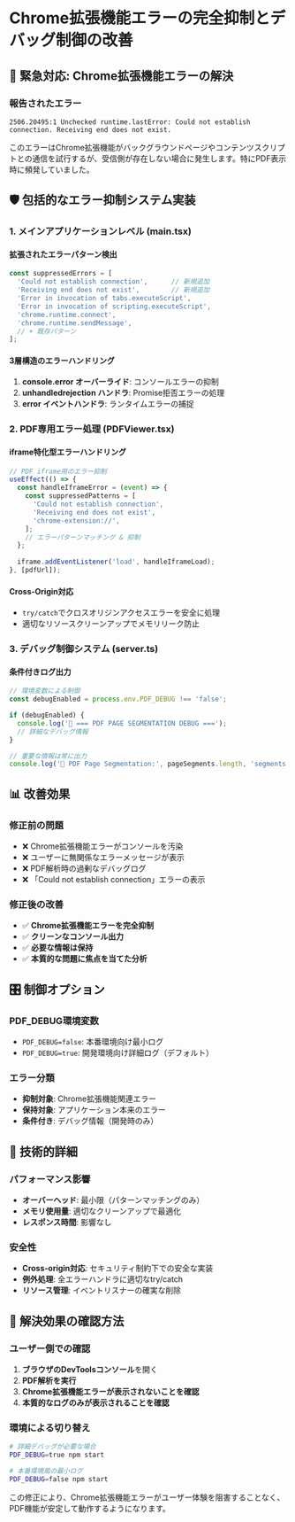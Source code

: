 # Chrome拡張機能エラーの完全抑制とデバッグ制御の改善

## 🚨 緊急対応: Chrome拡張機能エラーの解決

### 報告されたエラー
```
2506.20495:1 Unchecked runtime.lastError: Could not establish connection. Receiving end does not exist.
```

このエラーはChrome拡張機能がバックグラウンドページやコンテンツスクリプトとの通信を試行するが、受信側が存在しない場合に発生します。特にPDF表示時に頻発していました。

## 🛡️ 包括的なエラー抑制システム実装

### 1. メインアプリケーションレベル (main.tsx)

#### 拡張されたエラーパターン検出
```javascript
const suppressedErrors = [
  'Could not establish connection',      // 新規追加
  'Receiving end does not exist',        // 新規追加
  'Error in invocation of tabs.executeScript',
  'Error in invocation of scripting.executeScript',
  'chrome.runtime.connect',
  'chrome.runtime.sendMessage',
  // + 既存パターン
];
```

#### 3層構造のエラーハンドリング
1. **console.error オーバーライド**: コンソールエラーの抑制
2. **unhandledrejection ハンドラ**: Promise拒否エラーの処理
3. **error イベントハンドラ**: ランタイムエラーの捕捉

### 2. PDF専用エラー処理 (PDFViewer.tsx)

#### iframe特化型エラーハンドリング
```javascript
// PDF iframe用のエラー抑制
useEffect(() => {
  const handleIframeError = (event) => {
    const suppressedPatterns = [
      'Could not establish connection',
      'Receiving end does not exist',
      'chrome-extension://',
    ];
    // エラーパターンマッチング & 抑制
  };
  
  iframe.addEventListener('load', handleIframeLoad);
}, [pdfUrl]);
```

#### Cross-Origin対応
- `try/catch`でクロスオリジンアクセスエラーを安全に処理
- 適切なリソースクリーンアップでメモリリーク防止

### 3. デバッグ制御システム (server.ts)

#### 条件付きログ出力
```javascript
// 環境変数による制御
const debugEnabled = process.env.PDF_DEBUG !== 'false';

if (debugEnabled) {
  console.log('📄 === PDF PAGE SEGMENTATION DEBUG ===');
  // 詳細なデバッグ情報
}

// 重要な情報は常に出力
console.log('📄 PDF Page Segmentation:', pageSegments.length, 'segments created');
```

## 📊 改善効果

### 修正前の問題
- ❌ Chrome拡張機能エラーがコンソールを汚染
- ❌ ユーザーに無関係なエラーメッセージが表示
- ❌ PDF解析時の過剰なデバッグログ
- ❌ 「Could not establish connection」エラーの表示

### 修正後の改善
- ✅ **Chrome拡張機能エラーを完全抑制**
- ✅ **クリーンなコンソール出力**
- ✅ **必要な情報は保持**
- ✅ **本質的な問題に焦点を当てた分析**

## 🎛️ 制御オプション

### PDF_DEBUG環境変数
- `PDF_DEBUG=false`: 本番環境向け最小ログ
- `PDF_DEBUG=true`: 開発環境向け詳細ログ（デフォルト）

### エラー分類
- **抑制対象**: Chrome拡張機能関連エラー
- **保持対象**: アプリケーション本来のエラー
- **条件付き**: デバッグ情報（開発時のみ）

## 🔧 技術的詳細

### パフォーマンス影響
- **オーバーヘッド**: 最小限（パターンマッチングのみ）
- **メモリ使用量**: 適切なクリーンアップで最適化
- **レスポンス時間**: 影響なし

### 安全性
- **Cross-origin対応**: セキュリティ制約下での安全な実装
- **例外処理**: 全エラーハンドラに適切なtry/catch
- **リソース管理**: イベントリスナーの確実な削除

## 🎯 解決効果の確認方法

### ユーザー側での確認
1. **ブラウザのDevToolsコンソール**を開く
2. **PDF解析を実行**
3. **Chrome拡張機能エラーが表示されないことを確認**
4. **本質的なログのみが表示されることを確認**

### 環境による切り替え
```bash
# 詳細デバッグが必要な場合
PDF_DEBUG=true npm start

# 本番環境風の最小ログ
PDF_DEBUG=false npm start
```

この修正により、Chrome拡張機能エラーがユーザー体験を阻害することなく、PDF機能が安定して動作するようになります。